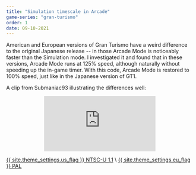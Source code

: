 ```yaml
---
title: "Simulation timescale in Arcade"
game-series: "gran-turismo"
order: 1
date: 09-10-2021
---
```


American and European versions of Gran Turismo have a weird difference to the original Japanese release -- in those Arcade Mode is noticeably faster than the Simulation mode.
I investigated it and found that in these versions, Arcade Mode runs at 125% speed, although naturally without speeding up the in-game timer. With this code, Arcade Mode
is restored to 100% speed, just like in the Japanese version of GT1.

A clip from Submaniac93 illustrating the differences well:
<div align="center" class="video-container">
<iframe src="https://www.youtube.com/embed/x-HdmE6tF0A" frameborder="0" allowfullscreen></iframe>
</div>

<a href="https://github.com/CookiePLMonster/Console-Cheat-Codes/blob/master/PS1/Gran%20Turismo/Sim%20timescale%20in%20Arcade/NTSC-U%201.1.cht" class="button" role="button" target="_blank">{{ site.theme_settings.us_flag }} NTSC-U 1.1</a> \\
<a href="https://github.com/CookiePLMonster/Console-Cheat-Codes/blob/master/PS1/Gran%20Turismo/Sim%20timescale%20in%20Arcade/PAL.cht" class="button" role="button" target="_blank">{{ site.theme_settings.eu_flag }} PAL</a>